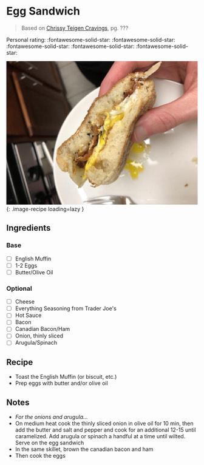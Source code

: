 # Egg Sandwich

> Based on [Chrissy Teigen Cravings], pg. ???

<!-- {cts} rating=5; (User can specify rating on scale of 1-5) -->

Personal rating: :fontawesome-solid-star: :fontawesome-solid-star: :fontawesome-solid-star: :fontawesome-solid-star: :fontawesome-solid-star:

<!-- {cte} -->

<!-- {cts} name_image=egg_sandwich.jpeg; (User can specify image name) -->

![egg_sandwich.jpeg](./egg_sandwich.jpeg){: .image-recipe loading=lazy }

<!-- {cte} -->

## Ingredients

### Base

- [ ] English Muffin
- [ ] 1-2 Eggs
- [ ] Butter/Olive Oil

### Optional

- [ ] Cheese
- [ ] Everything Seasoning from Trader Joe's
- [ ] Hot Sauce
- [ ] Bacon
- [ ] Canadian Bacon/Ham
- [ ] Onion, thinly sliced
- [ ] Arugula/Spinach

## Recipe

- Toast the English Muffin (or biscuit, etc.)
- Prep eggs with butter and/or olive oil

## Notes

- *For the onions and arugula...*
- On medium heat cook the thinly sliced onion in olive oil for 10 min, then add the butter and salt and pepper and cook for an additional 12-15 until caramelized. Add arugula or spinach a handful at a time until wilted. Serve on the egg sandwich
- In the same skillet, brown the canadian bacon and ham
- Then cook the eggs

[chrissy teigen cravings]: https://www.penguinrandomhouse.com/books/252973/cravings-by-chrissy-teigen-with-adeena-sussman/
